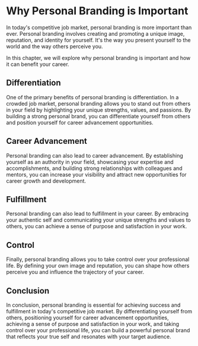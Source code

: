 Why Personal Branding is Important
================================================

In today's competitive job market, personal branding is more important than ever. Personal branding involves creating and promoting a unique image, reputation, and identity for yourself. It's the way you present yourself to the world and the way others perceive you.

In this chapter, we will explore why personal branding is important and how it can benefit your career.

Differentiation
---------------

One of the primary benefits of personal branding is differentiation. In a crowded job market, personal branding allows you to stand out from others in your field by highlighting your unique strengths, values, and passions. By building a strong personal brand, you can differentiate yourself from others and position yourself for career advancement opportunities.

Career Advancement
------------------

Personal branding can also lead to career advancement. By establishing yourself as an authority in your field, showcasing your expertise and accomplishments, and building strong relationships with colleagues and mentors, you can increase your visibility and attract new opportunities for career growth and development.

Fulfillment
-----------

Personal branding can also lead to fulfillment in your career. By embracing your authentic self and communicating your unique strengths and values to others, you can achieve a sense of purpose and satisfaction in your work.

Control
-------

Finally, personal branding allows you to take control over your professional life. By defining your own image and reputation, you can shape how others perceive you and influence the trajectory of your career.

Conclusion
----------

In conclusion, personal branding is essential for achieving success and fulfillment in today's competitive job market. By differentiating yourself from others, positioning yourself for career advancement opportunities, achieving a sense of purpose and satisfaction in your work, and taking control over your professional life, you can build a powerful personal brand that reflects your true self and resonates with your target audience.
